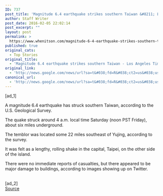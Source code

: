 ```yaml
---
ID: 737
post_title: 'Magnitude 6.4 earthquake strikes southern Taiwan &#8211; Los Angeles Times'
author: Staff Writer
post_date: 2016-02-05 22:02:14
post_excerpt: ""
layout: post
permalink: >
  https://www.whenitson.com/magnitude-6-4-earthquake-strikes-southern-taiwan-los-angeles-times/
published: true
original_cats:
  - Top Stories
original_title:
  - 'Magnitude 6.4 earthquake strikes southern Taiwan - Los Angeles Times'
original_link:
  - 'http://news.google.com/news/url?sa=t&#038;fd=R&#038;ct2=us&#038;usg=AFQjCNGvhlEvvoN5MCvx_L2IaFgKw01_gA&#038;clid=c3a7d30bb8a4878e06b80cf16b898331&#038;cid=52779042477439&#038;ei=5Ru1VuanBeHcwAGY0rH4AQ&#038;url=http://www.latimes.com/world/la-fg-taiwan-earthquake-20160205-story.html'
canonical_url:
  - 'http://news.google.com/news/url?sa=t&#038;fd=R&#038;ct2=us&#038;usg=AFQjCNGvhlEvvoN5MCvx_L2IaFgKw01_gA&#038;clid=c3a7d30bb8a4878e06b80cf16b898331&#038;cid=52779042477439&#038;ei=5Ru1VuanBeHcwAGY0rH4AQ&#038;url=http://www.latimes.com/world/la-fg-taiwan-earthquake-20160205-story.html'
---
```

 [ad_1]
<br><div data-role="pagination_page" data-content-page="1" readability="49">
                          <p>A magnitude 6.4 earthquake has struck southern Taiwan, according to the U.S. Geological Survey.</p><p>The quake struck around 4 a.m. local time Saturday (noon PST Friday), about six miles underground.</p>
  <p>The temblor was located some 22 miles southeast of Yujing, according to the survey.</p><p>It was felt as a lengthy, rolling shake in the capital, Taipei, on the other side of the island.</p><span class="trb_ar_cont" data-ar-cont="Article continues below"/>
    <p>There were no immediate reports of casualties, but there appeared to be major damage to buildings, according to images showing up on Twitter.</p><aside class="trb_embed" data-content-id="85807190" data-vendor-tweetid="695708197714169857" data-content-size="large" data-content-type="tweetembed" data-role="delayload" data-load-method="trb.vendor.tweetEmbed.init" data-load-type="method"/><aside class="trb_embed" data-content-id="85807234" data-vendor-tweetid="695711364925517824" data-content-size="large" data-content-type="tweetembed" data-role="delayload" data-load-method="trb.vendor.tweetEmbed.init" data-load-type="method"/></div>
<br>[ad_2]
<br><a href="http://news.google.com/news/url?sa=t&#038;fd=R&#038;ct2=us&#038;usg=AFQjCNGvhlEvvoN5MCvx_L2IaFgKw01_gA&#038;clid=c3a7d30bb8a4878e06b80cf16b898331&#038;cid=52779042477439&#038;ei=5Ru1VuanBeHcwAGY0rH4AQ&#038;url=http://www.latimes.com/world/la-fg-taiwan-earthquake-20160205-story.html">Source </a>
